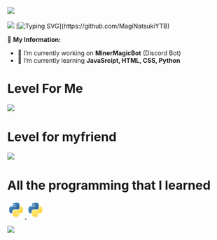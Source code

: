 <a href="https://www.youtube.com/watch?v=dQw4w9WgXcQ"><img src="https://user-images.githubusercontent.com/73097560/115834477-dbab4500-a447-11eb-908a-139a6edaec5c.gif"></a>

<img src="https://media.giphy.com/media/VgCDAzcKvsR6OM0uWg/giphy.gif" width="50"> [![Typing SVG](https://readme-typing-svg.herokuapp.com?color=%2336BCF7&size=25&vCenter=true&height=40&lines=Hello%2C+I'm+MagiNatsuki+!;Welcome+to+my+Github+!)](https://github.com/MagiNatsukiYTB) 

🏅 **My Information:**
- 🔭 I’m currently working on  **MinerMagicBot** (Discord Bot)
- 🌱 I’m currently learning  **JavaSrcipt, HTML, CSS, Python**

# Level For Me

<img src="https://cdn.discordapp.com/attachments/954564982031401040/960098557162029056/unknown.png"></a>

# Level for myfriend

<img src="https://cdn.discordapp.com/attachments/954564982031401040/960099194826272859/unknown.png"></a>

# All the programming that I learned
</a> <a href="https://developer.mozilla.org/en-US/docs/Web/JavaScript" target="_blank" rel="noreferrer"> <img src="https://raw.githubusercontent.com/devicons/devicon/master/icons/python/python-original.svg" alt="python" width="40" height="40"/> </a> <a href="https://www.linux.org/" target="_blank" rel="noreferrer"> 
</a> <a href="https://www.python.org" target="_blank" rel="noreferrer"> <img src="https://raw.githubusercontent.com/devicons/devicon/master/icons/python/python-original.svg" alt="python" width="40" height="40"/> </a> <a href="https://www.qt.io/" target="_blank" rel="noreferrer"> 

  <a href="https://www.youtube.com/watch?v=dQw4w9WgXcQ"><img src="https://user-images.githubusercontent.com/73097560/115834477-dbab4500-a447-11eb-908a-139a6edaec5c.gif"></a>
